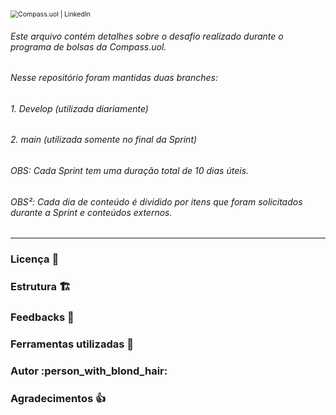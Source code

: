 <img src="https://media-exp1.licdn.com/dms/image/C4D1BAQHqGWEwc8YT1A/company-background_10000/0/1636131178755?e=2147483647&v=beta&t=Wu2rPIfe4iqER03ZbSPw1K1OJ4rVBjKHR2nNoTwnT7Y" alt="Compass.uol | LinkedIn" style="zoom:75%;" />

###### Este arquivo contém detalhes sobre o desafio realizado durante o programa de bolsas da Compass.uol.

###### Nesse repositório foram mantidas duas branches: 

###### 1. Develop (utilizada diariamente)

###### 2. main (utilizada somente no final da Sprint)  

###### OBS: Cada Sprint tem uma duração total de 10 dias úteis.

###### OBS²: Cada dia de conteúdo é dividido por itens que foram solicitados durante a Sprint e conteúdos externos.

________

### Licença :key:



### Estrutura :building_construction:



### Feedbacks :busts_in_silhouette:



### Ferramentas utilizadas :wrench:



### Autor :person_with_blond_hair:



### Agradecimentos :thumbsup:

